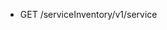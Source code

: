 <!--
    ATTENTION: This file was generated via gradle!
               Do NOT manually edit this file! Any such changes will be overwritten!
-->

* GET /serviceInventory/v1/service
